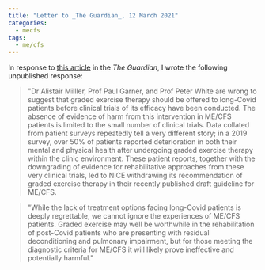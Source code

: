 ```yaml
---
title: "Letter to _The Guardian_, 12 March 2021"
categories:
  - mecfs
tags:
  - me/cfs
---
```


In response to [this article](https://www.theguardian.com/society/2021/mar/11/long-covid-and-graded-exercise-therapy) in the _The Guardian_, I wrote the following unpublished response:

>"Dr Alistair Milller, Prof Paul Garner, and Prof Peter White are wrong to suggest that graded exercise therapy should be offered to long-Covid patients before clinical trials of its efficacy have been conducted. The absence of evidence of harm from this intervention in ME/CFS patients is limited to the small number of clinical trials. Data collated from patient surveys repeatedly tell a very different story; in a 2019 survey, over 50% of patients reported deterioration in both their mental and physical health after undergoing graded exercise therapy within the clinic environment. These patient reports, together with the downgrading of evidence for rehabilitative approaches from these very clinical trials, led to NICE withdrawing its recommendation of graded exercise therapy in their recently published draft guideline for ME/CFS.

>"While the lack of treatment options facing long-Covid patients is deeply regrettable, we cannot ignore the experiences of ME/CFS patients. Graded exercise may well be worthwhile in the rehabilitation of post-Covid patients who are presenting with residual deconditioning and pulmonary impairment, but for those meeting the diagnostic criteria for ME/CFS it will likely prove ineffective and potentially harmful."
